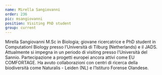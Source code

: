 ```yaml
---
name: Mirella Sangiovanni
order: 236
pic: msangiovanni
position: Visiting PhD student
group: current
---
```


Mirella Sangiovanni M.Sc in Biologia; giovane ricercatrice e PhD student in Computationl Biology presso l’Università di Tilburg (Netherlands) e il JADS. Attualmente si impegna in un periodo di visiting presso l’Università del Sannio. Partecipazione a progetti europei ancora attivi come EU COMFORTAGE. Ha avuto collaborazioni con centri di ricerca della biodiversità come Naturalis - Leiden (NL) e l’Istituro Forense Olandese.
